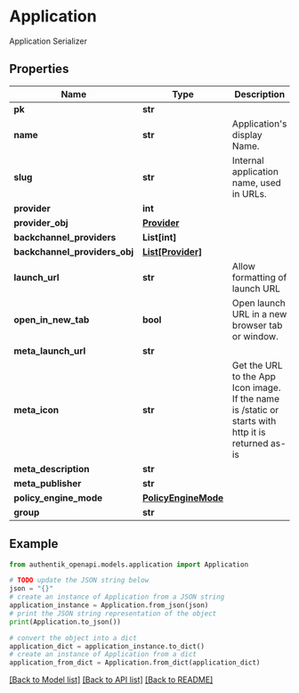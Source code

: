 # Application

Application Serializer

## Properties

Name | Type | Description | Notes
------------ | ------------- | ------------- | -------------
**pk** | **str** |  | [readonly] 
**name** | **str** | Application&#39;s display Name. | 
**slug** | **str** | Internal application name, used in URLs. | 
**provider** | **int** |  | [optional] 
**provider_obj** | [**Provider**](Provider.md) |  | [readonly] 
**backchannel_providers** | **List[int]** |  | [optional] 
**backchannel_providers_obj** | [**List[Provider]**](Provider.md) |  | [readonly] 
**launch_url** | **str** | Allow formatting of launch URL | [readonly] 
**open_in_new_tab** | **bool** | Open launch URL in a new browser tab or window. | [optional] 
**meta_launch_url** | **str** |  | [optional] 
**meta_icon** | **str** | Get the URL to the App Icon image. If the name is /static or starts with http it is returned as-is | [readonly] 
**meta_description** | **str** |  | [optional] 
**meta_publisher** | **str** |  | [optional] 
**policy_engine_mode** | [**PolicyEngineMode**](PolicyEngineMode.md) |  | [optional] 
**group** | **str** |  | [optional] 

## Example

```python
from authentik_openapi.models.application import Application

# TODO update the JSON string below
json = "{}"
# create an instance of Application from a JSON string
application_instance = Application.from_json(json)
# print the JSON string representation of the object
print(Application.to_json())

# convert the object into a dict
application_dict = application_instance.to_dict()
# create an instance of Application from a dict
application_from_dict = Application.from_dict(application_dict)
```
[[Back to Model list]](../README.md#documentation-for-models) [[Back to API list]](../README.md#documentation-for-api-endpoints) [[Back to README]](../README.md)


